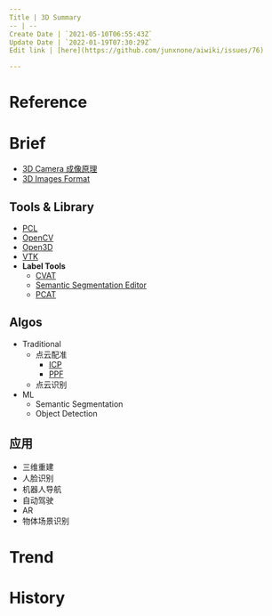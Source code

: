 ```yaml
---
Title | 3D Summary
-- | --
Create Date | `2021-05-10T06:55:43Z`
Update Date | `2022-01-19T07:30:29Z`
Edit link | [here](https://github.com/junxnone/aiwiki/issues/76)

---
```

# Reference

# Brief

- [3D Camera 成像原理](/3D_Camera_成像原理)
- [3D Images Format](/3D_Images)

## Tools & Library
- [PCL](/PCL_Summary)
- [OpenCV](https://github.com/opencv/opencv/tree/master/modules/calib3d)
- [Open3D](https://github.com/intel-isl/Open3D)
- [VTK](https://github.com/Kitware/VTK)
- **Label Tools**
  - [CVAT](https://github.com/openvinotoolkit/cvat) 
  - [Semantic Segmentation Editor](https://github.com/MR-520DAI/semantic-segmentation-editor)
  - [PCAT](https://github.com/halostorm/PCAT_open_source)

## Algos

- Traditional
  - 点云配准
    - [ICP](3D_Algos_ICP)
    - [PPF](/3D_Algos_PPF)
  - 点云识别
- ML
  - Semantic Segmentation
  - Object Detection

## 应用
- 三维重建
- 人脸识别
- 机器人导航
- 自动驾驶
- AR
- 物体场景识别



# Trend

# History

